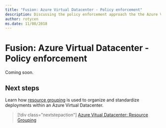 ```yaml
---
title: "Fusion: Azure Virtual Datacenter - Policy enforcement" 
description: Discussing the policy enforcement approach the the Azure Virtual Datacenter (VDC) model
author: rotycen
ms.date: 11/08/2018
---
```

# Fusion: Azure Virtual Datacenter - Policy enforcement

Coming soon.

## Next steps

Learn how [resource grouping](../resource-grouping/vdc-resource-grouping.md) is used to organize and standardize deployments within an Azure Virtual Datacenter.

> [!div class="nextstepaction"]
> [Azure Vitual Datacenter: Resource Grouping](../resource-grouping/vdc-resource-grouping.md)
